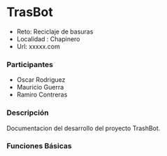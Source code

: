 # TrasBot

- Reto:  Reciclaje de basuras
- Localidad :  Chapinero
- Url: xxxxx.com


### Participantes
- Oscar Rodriguez
- Mauricio Guerra
- Ramiro Contreras


### Descripción
Documentacion del desarrollo del proyecto TrashBot.

### Funciones Básicas

